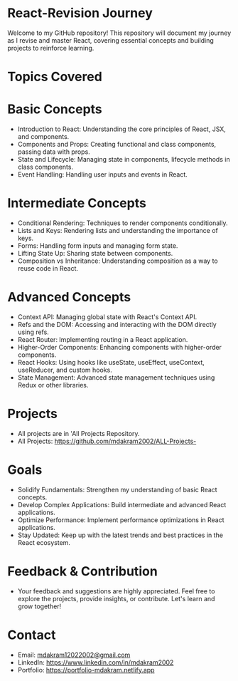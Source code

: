 # React-Revision Journey
Welcome to my GitHub repository! This repository will document my journey as I revise and master React, covering essential concepts and building projects to reinforce learning.

# Topics Covered
# Basic Concepts
- Introduction to React: Understanding the core principles of React, JSX, and components.
- Components and Props: Creating functional and class components, passing data with props.
- State and Lifecycle: Managing state in components, lifecycle methods in class components.
- Event Handling: Handling user inputs and events in React.

# Intermediate Concepts
- Conditional Rendering: Techniques to render components conditionally.
- Lists and Keys: Rendering lists and understanding the importance of keys.
- Forms: Handling form inputs and managing form state.
- Lifting State Up: Sharing state between components.
- Composition vs Inheritance: Understanding composition as a way to reuse code in React.

# Advanced Concepts
- Context API: Managing global state with React's Context API.
- Refs and the DOM: Accessing and interacting with the DOM directly using refs.
- React Router: Implementing routing in a React application.
- Higher-Order Components: Enhancing components with higher-order components.
- React Hooks: Using hooks like useState, useEffect, useContext, useReducer, and custom hooks.
- State Management: Advanced state management techniques using Redux or other libraries.

# Projects
- All projects are in 'All Projects Repository.
- All Projects: https://github.com/mdakram2002/ALL-Projects-

# Goals
- Solidify Fundamentals: Strengthen my understanding of basic React concepts.
- Develop Complex Applications: Build intermediate and advanced React applications.
- Optimize Performance: Implement performance optimizations in React applications.
- Stay Updated: Keep up with the latest trends and best practices in the React ecosystem.

# Feedback & Contribution
- Your feedback and suggestions are highly appreciated. Feel free to explore the projects, provide insights, or contribute. Let's learn and grow together!

# Contact
- Email: mdakram12022002@gmail.com 
- LinkedIn: https://www.linkedin.com/in/mdakram2002
- Portfolio: https://portfolio-mdakram.netlify.app
